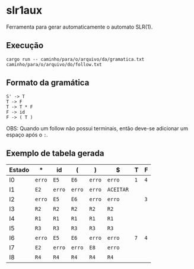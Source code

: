 # slr1aux
Ferramenta para gerar automaticamente o automato SLR(1).
## Execução
```
cargo run -- caminho/para/o/arquivo/da/gramatica.txt caminho/para/o/arquivo/do/follow.txt
```
## Formato da gramática
```
S' -> T
T -> F
T -> T * F
F -> id
F -> ( T )
```
OBS: Quando um follow não possui terminais, então deve-se adicionar um espaço após o ```:```.
## Exemplo de tabela gerada
| Estado | * | id | ( | ) | $ | T | F |
|---|---|---|---|---|---|---|---|
| I0 | ```erro``` | ```E5``` | ```E6``` | ```erro``` | ```erro``` | ```1``` | ```4``` | 
| I1 | ```E2``` | ```erro``` | ```erro``` | ```erro``` | ```ACEITAR``` |   |   | 
| I2 | ```erro``` | ```E5``` | ```E6``` | ```erro``` | ```erro``` |   | ```3``` | 
| I3 | ```R2``` | ```R2``` | ```R2``` | ```R2``` | ```R2``` |   |   | 
| I4 | ```R1``` | ```R1``` | ```R1``` | ```R1``` | ```R1``` |   |   | 
| I5 | ```R3``` | ```R3``` | ```R3``` | ```R3``` | ```R3``` |   |   | 
| I6 | ```erro``` | ```E5``` | ```E6``` | ```erro``` | ```erro``` | ```7``` | ```4``` | 
| I7 | ```E2``` | ```erro``` | ```erro``` | ```E8``` | ```erro``` |   |   | 
| I8 | ```R4``` | ```R4``` | ```R4``` | ```R4``` | ```R4``` |   |   | 
